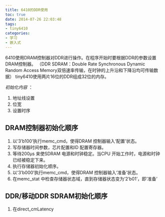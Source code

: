 ```yaml
---
title: 6410的DDR使用
toc: true
date: 2014-07-26 22:03:48
tags:
- tiny6410
categories:
- 学习
- 嵌入式
---
```


6410使用DRAM控制器对DDR进行操作。在程序开始时要根据DDR的参数设置DRAM控制器。
（DDR SDRAM：Double Rate Synchronous Dynamic Random Access Memory双倍速率传输，在时钟的上升沿和下降沿均可传输数据）
tiny6410使用两片16位的DDR组成32位的内存。

*初始化内容* ：

1. 地址线设置
2. 位宽
3. 设置时序

## DRAM控制器初始化顺序 ##


1. 以‘3’b100’执行memc_cmd，使得DRAM 控制器输入‘配置’状态。
2. 写存储器时间参数，芯片配置和ID 配置寄存器。
3. 等待200μs 来使SDRAM 电源和时钟稳定。当CPU 开始工作时，电源和时钟已经被稳定下来。
4. 执行存储器初始化顺序。
5. 以‘3’b000’执行memc_cmd，使得DRAM 控制器输入‘准备’状态。
6. 在memc_stat 中检查存储器状态域，直到存储器状态变为‘2’b01’，即‘准备’

## DDR/移动DDR SDRAM初始化顺序 ##


1. 在direct_cmLatency

